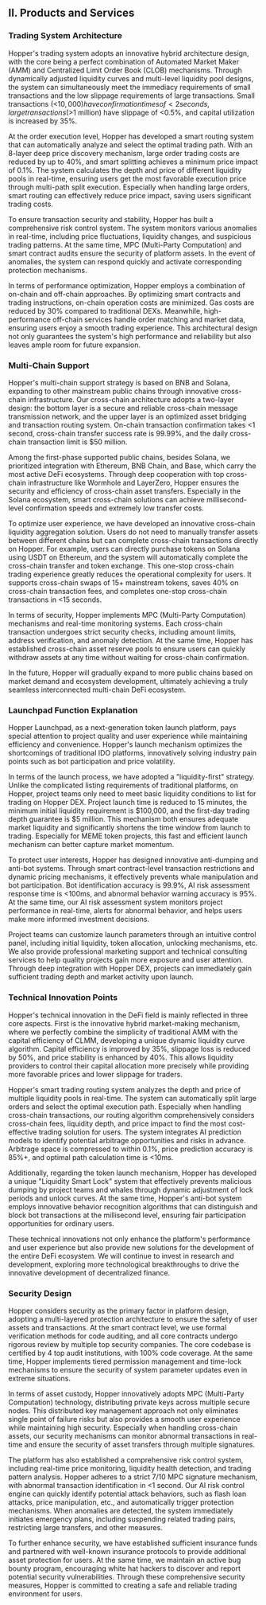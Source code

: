 ## **II. Products and Services**

### **Trading System Architecture**

Hopper's trading system adopts an innovative hybrid architecture design, with the core being a perfect combination of Automated Market Maker (AMM) and Centralized Limit Order Book (CLOB) mechanisms. Through dynamically adjusted liquidity curves and multi-level liquidity pool designs, the system can simultaneously meet the immediacy requirements of small transactions and the low slippage requirements of large transactions. Small transactions (<$10,000) have confirmation times of <2 seconds, large transactions (>$1 million) have slippage of <0.5%, and capital utilization is increased by 35%.

At the order execution level, Hopper has developed a smart routing system that can automatically analyze and select the optimal trading path. With an 8-layer deep price discovery mechanism, large order trading costs are reduced by up to 40%, and smart splitting achieves a minimum price impact of 0.1%. The system calculates the depth and price of different liquidity pools in real-time, ensuring users get the most favorable execution price through multi-path split execution. Especially when handling large orders, smart routing can effectively reduce price impact, saving users significant trading costs.

To ensure transaction security and stability, Hopper has built a comprehensive risk control system. The system monitors various anomalies in real-time, including price fluctuations, liquidity changes, and suspicious trading patterns. At the same time, MPC (Multi-Party Computation) and smart contract audits ensure the security of platform assets. In the event of anomalies, the system can respond quickly and activate corresponding protection mechanisms.

In terms of performance optimization, Hopper employs a combination of on-chain and off-chain approaches. By optimizing smart contracts and trading instructions, on-chain operation costs are minimized. Gas costs are reduced by 30% compared to traditional DEXs. Meanwhile, high-performance off-chain services handle order matching and market data, ensuring users enjoy a smooth trading experience. This architectural design not only guarantees the system's high performance and reliability but also leaves ample room for future expansion.

### **Multi-Chain Support**

Hopper's multi-chain support strategy is based on BNB and Solana, expanding to other mainstream public chains through innovative cross-chain infrastructure. Our cross-chain architecture adopts a two-layer design: the bottom layer is a secure and reliable cross-chain message transmission network, and the upper layer is an optimized asset bridging and transaction routing system. On-chain transaction confirmation takes <1 second, cross-chain transfer success rate is 99.99%, and the daily cross-chain transaction limit is $50 million.

Among the first-phase supported public chains, besides Solana, we prioritized integration with Ethereum, BNB Chain, and Base, which carry the most active DeFi ecosystems. Through deep cooperation with top cross-chain infrastructure like Wormhole and LayerZero, Hopper ensures the security and efficiency of cross-chain asset transfers. Especially in the Solana ecosystem, smart cross-chain solutions can achieve millisecond-level confirmation speeds and extremely low transfer costs.

To optimize user experience, we have developed an innovative cross-chain liquidity aggregation solution. Users do not need to manually transfer assets between different chains but can complete cross-chain transactions directly on Hopper. For example, users can directly purchase tokens on Solana using USDT on Ethereum, and the system will automatically complete the cross-chain transfer and token exchange. This one-stop cross-chain trading experience greatly reduces the operational complexity for users. It supports cross-chain swaps of 15+ mainstream tokens, saves 40% on cross-chain transaction fees, and completes one-stop cross-chain transactions in <15 seconds.

In terms of security, Hopper implements MPC (Multi-Party Computation) mechanisms and real-time monitoring systems. Each cross-chain transaction undergoes strict security checks, including amount limits, address verification, and anomaly detection. At the same time, Hopper has established cross-chain asset reserve pools to ensure users can quickly withdraw assets at any time without waiting for cross-chain confirmation.

In the future, Hopper will gradually expand to more public chains based on market demand and ecosystem development, ultimately achieving a truly seamless interconnected multi-chain DeFi ecosystem.

### **Launchpad Function Explanation**

Hopper Launchpad, as a next-generation token launch platform, pays special attention to project quality and user experience while maintaining efficiency and convenience. Hopper's launch mechanism optimizes the shortcomings of traditional IDO platforms, innovatively solving industry pain points such as bot participation and price volatility.

In terms of the launch process, we have adopted a "liquidity-first" strategy. Unlike the complicated listing requirements of traditional platforms, on Hopper, project teams only need to meet basic liquidity conditions to list for trading on Hopper DEX. Project launch time is reduced to 15 minutes, the minimum initial liquidity requirement is $100,000, and the first-day trading depth guarantee is $5 million. This mechanism both ensures adequate market liquidity and significantly shortens the time window from launch to trading. Especially for MEME token projects, this fast and efficient launch mechanism can better capture market momentum.

To protect user interests, Hopper has designed innovative anti-dumping and anti-bot systems. Through smart contract-level transaction restrictions and dynamic pricing mechanisms, it effectively prevents whale manipulation and bot participation. Bot identification accuracy is 99.9%, AI risk assessment response time is <100ms, and abnormal behavior warning accuracy is 95%. At the same time, our AI risk assessment system monitors project performance in real-time, alerts for abnormal behavior, and helps users make more informed investment decisions.

Project teams can customize launch parameters through an intuitive control panel, including initial liquidity, token allocation, unlocking mechanisms, etc. We also provide professional marketing support and technical consulting services to help quality projects gain more exposure and user attention. Through deep integration with Hopper DEX, projects can immediately gain sufficient trading depth and market activity upon launch.

### **Technical Innovation Points**

Hopper's technical innovation in the DeFi field is mainly reflected in three core aspects. First is the innovative hybrid market-making mechanism, where we perfectly combine the simplicity of traditional AMM with the capital efficiency of CLMM, developing a unique dynamic liquidity curve algorithm. Capital efficiency is improved by 35%, slippage loss is reduced by 50%, and price stability is enhanced by 40%. This allows liquidity providers to control their capital allocation more precisely while providing more favorable prices and lower slippage for traders.

Hopper's smart trading routing system analyzes the depth and price of multiple liquidity pools in real-time. The system can automatically split large orders and select the optimal execution path. Especially when handling cross-chain transactions, our routing algorithm comprehensively considers cross-chain fees, liquidity depth, and price impact to find the most cost-effective trading solution for users. The system integrates AI prediction models to identify potential arbitrage opportunities and risks in advance. Arbitrage space is compressed to within 0.1%, price prediction accuracy is 85%+, and optimal path calculation time is <10ms.

Additionally, regarding the token launch mechanism, Hopper has developed a unique "Liquidity Smart Lock" system that effectively prevents malicious dumping by project teams and whales through dynamic adjustment of lock periods and unlock curves. At the same time, Hopper's anti-bot system employs innovative behavior recognition algorithms that can distinguish and block bot transactions at the millisecond level, ensuring fair participation opportunities for ordinary users.

These technical innovations not only enhance the platform's performance and user experience but also provide new solutions for the development of the entire DeFi ecosystem. We will continue to invest in research and development, exploring more technological breakthroughs to drive the innovative development of decentralized finance.

### **Security Design**

Hopper considers security as the primary factor in platform design, adopting a multi-layered protection architecture to ensure the safety of user assets and transactions. At the smart contract level, we use formal verification methods for code auditing, and all core contracts undergo rigorous review by multiple top security companies. The core codebase is certified by 4 top audit institutions, with 100% code coverage. At the same time, Hopper implements tiered permission management and time-lock mechanisms to ensure the security of system parameter updates even in extreme situations.

In terms of asset custody, Hopper innovatively adopts MPC (Multi-Party Computation) technology, distributing private keys across multiple secure nodes. This distributed key management approach not only eliminates single point of failure risks but also provides a smooth user experience while maintaining high security. Especially when handling cross-chain assets, our security mechanisms can monitor abnormal transactions in real-time and ensure the security of asset transfers through multiple signatures.

The platform has also established a comprehensive risk control system, including real-time price monitoring, liquidity health detection, and trading pattern analysis. Hopper adheres to a strict 7/10 MPC signature mechanism, with abnormal transaction identification in <1 second. Our AI risk control engine can quickly identify potential attack behaviors, such as flash loan attacks, price manipulation, etc., and automatically trigger protection mechanisms. When anomalies are detected, the system immediately initiates emergency plans, including suspending related trading pairs, restricting large transfers, and other measures.

To further enhance security, we have established sufficient insurance funds and partnered with well-known insurance protocols to provide additional asset protection for users. At the same time, we maintain an active bug bounty program, encouraging white hat hackers to discover and report potential security vulnerabilities. Through these comprehensive security measures, Hopper is committed to creating a safe and reliable trading environment for users.
